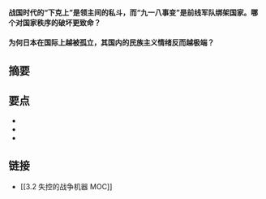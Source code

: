 #### 战国时代的“下克上”是领主间的私斗，而“九一八事变”是前线军队绑架国家。哪个对国家秩序的破坏更致命？


#### 为何日本在国际上越被孤立，其国内的民族主义情绪反而越极端？


## 摘要


## 要点

- 
- 
- 

## 链接

- [[3.2 失控的战争机器 MOC]]
